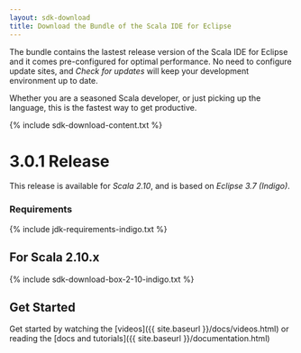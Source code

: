 ```yaml
---
layout: sdk-download
title: Download the Bundle of the Scala IDE for Eclipse
---
```


The bundle contains the lastest release version of the Scala IDE for Eclipse and it comes pre-configured
for optimal performance. No need to configure update sites, and *Check for updates* will keep your
development environment up to date.

Whether you are a seasoned Scala developer, or just picking up the language, this is the fastest way to get productive.

{% include sdk-download-content.txt %}

# 3.0.1 Release

This release is available for *Scala 2.10*,
and is based on *Eclipse 3.7 (Indigo)*.

### Requirements
{% include jdk-requirements-indigo.txt %}

## For Scala 2.10.x
{% include sdk-download-box-2-10-indigo.txt %}

## Get Started

Get started by watching the [videos]({{ site.baseurl }}/docs/videos.html) or reading the [docs and tutorials]({{ site.baseurl }}/documentation.html)
